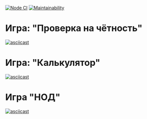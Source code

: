 [![Node CI](https://github.com/EmeraldBoar/frontend-project-lvl1/workflows/Node%20CI/badge.svg)](https://github.com/EmeraldBoar/frontend-project-lvl1/actions)
[![Maintainability](https://api.codeclimate.com/v1/badges/80d65ca0b309481b7861/maintainability)](https://codeclimate.com/github/EmeraldBoar/frontend-project-lvl1/maintainability)

# Игра: "Проверка на чётность"
[![asciicast](https://asciinema.org/a/yRV2Plc7fQQkWPZ5EKfeddjvG.svg)](https://asciinema.org/a/yRV2Plc7fQQkWPZ5EKfeddjvG)

# Игра: "Калькулятор"
[![asciicast](https://asciinema.org/a/6GN2YeZ6dpw17rySLVDmfujs0.svg)](https://asciinema.org/a/6GN2YeZ6dpw17rySLVDmfujs0)

# Игра "НОД"
[![asciicast](https://asciinema.org/a/rYF6re1aP948ADVg6Lc5jP4C8.svg)](https://asciinema.org/a/rYF6re1aP948ADVg6Lc5jP4C8)
